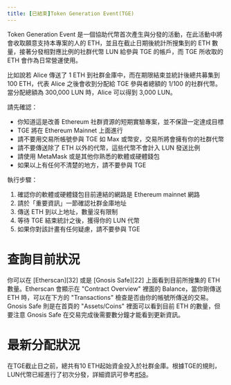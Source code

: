 ```yaml
---
title: [已結束]Token Generation Event(TGE)
---
```


Token Generation Event 是一個協助代幣首次產生與分發的活動，在此活動中將會收取願意支持本專案的人的 ETH，並且在截止日期後統計所搜集到的 ETH 數量，接著分發相對應比例的社群代幣 LUN 給參與 TGE 的帳戶，而 TGE 所收取的 ETH 會作為日常營運使用。

比如說若 Alice 傳送了 1 ETH 到社群金庫中，而在期限結束並統計後總共募集到 100 ETH，代表 Alice 之後會收到分配給 TGE 參與者總額的 1/100 的社群代幣。當分配總額為 300,000 LUN 時，Alice 可以得到 3,000 LUN。

請先確認：
- 你知道這是改善 Ethereum 社群資源的短期實驗專案，並不保證一定達成目標
- TGE 將在 Ethereum Mainnet 上面進行
- 請不要用交易所帳號參與 TGE 如 Max 或幣安，交易所將會擁有你的社群代幣
- 請不要傳送除了 ETH 以外的代幣，這些代幣不會計入 LUN 發送比例
- 請使用 MetaMask 或是其他你熟悉的軟體或硬體錢包
- 如果以上有任何不清楚的地方，請不要參與 TGE

執行步驟：
1. 確認你的軟體或硬體錢包目前連結的網路是 Ethereum mainnet 網路
2. 請於「重要資訊」一節確認社群金庫地址
3. 傳送 ETH 到以上地址，數量沒有限制
4. 等待 TGE 結束統計之後，獲得你的 LUN 代幣
5. 如果你對該計畫有任何疑慮，請不要參與 TGE

# 查詢目前狀況
你可以在 [Etherscan][32] 或是 [Gnosis Safe][22] 上面看到目前所搜集的 ETH 數量。Etherscan 會顯示在 "Contract Overview" 裡面的 Balance，當你剛傳送 ETH 時，可以在下方的 "Transactions" 檢查是否由你的帳號所傳送的交易。Gnosis Safe 則是在首頁的 "Assets/Coins" 裡面可以看到目前 ETH 的數量，但要注意 Gnosis Safe 在交易完成後需要數分鐘才能看到更新資訊。

# 最新分配狀況
在TGE截止日之前，總共有10 ETH起始資金投入於社群金庫。根據TGE的規則，LUN代幣已經進行了初次分發，詳細資訊可參考[#58](https://github.com/lun-dao/LunDAO/issues/58)。